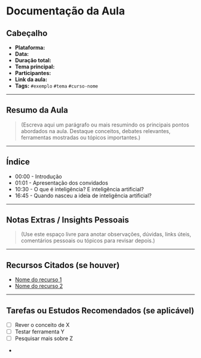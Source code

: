 # Documentação da Aula

## Cabeçalho

- **Plataforma:**  
- **Data:**  
- **Duração total:**  
- **Tema principal:**  
- **Participantes:**  
- **Link da aula:**  
- **Tags:** `#exemplo` `#tema` `#curso-nome`


---

## Resumo da Aula

> (Escreva aqui um parágrafo ou mais resumindo os principais pontos abordados na aula. Destaque conceitos, debates relevantes, ferramentas mostradas ou tópicos importantes.)

---

## Índice

- 00:00 - Introdução  
- 01:01 - Apresentação dos convidados  
- 10:30 - O que é inteligência? E inteligência artificial?  
- 16:45 - Quando nasceu a ideia de inteligência artificial?  

---

## Notas Extras / Insights Pessoais

> (Use este espaço livre para anotar observações, dúvidas, links úteis, comentários pessoais ou tópicos para revisar depois.)

---

## Recursos Citados (se houver)

- [Nome do recurso 1](link)
- [Nome do recurso 2](link)

---

## Tarefas ou Estudos Recomendados (se aplicável)

- [ ] Rever o conceito de X
- [ ] Testar ferramenta Y
- [ ] Pesquisar mais sobre Z
-
